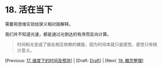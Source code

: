 # 18. 活在当下

需要用思维实验给狭义相对路解释。

我们并不知道光速，都是通过光倒达的有序而反向计算。

> 时间和光变成了彼此相互依赖的螺旋，因为时间本就只是感觉，感觉只有统计意义。

[Previous: [17. 维度下的时间及预测](17.md)] | [Draft: [Draft](../Draft.md)] | [Next: [19. 概念整理](19.md)]